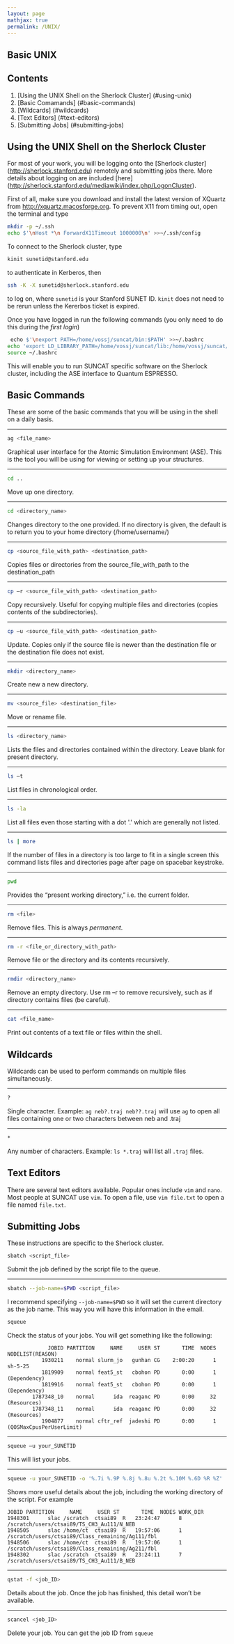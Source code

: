 ```yaml
---
layout: page
mathjax: true
permalink: /UNIX/
---
```


## Basic UNIX
## Contents
1. [Using the UNIX Shell on the Sherlock Cluster] (#using-unix)
2. [Basic Comamands] (#basic-commands)
3. [Wildcards] (#wildcards)
4. [Text Editors] (#text-editors)
5. [Submitting Jobs] (#submitting-jobs)

<a name='using-unix'></a>
## Using the UNIX Shell on the Sherlock Cluster

For most of your work, you will be logging onto the [Sherlock cluster] (http://sherlock.stanford.edu) remotely and submitting jobs there. More details about logging on are included [here] (http://sherlock.stanford.edu/mediawiki/index.php/LogonCluster).

First of all, make sure you download and install the latest version of XQuartz from http://xquartz.macosforge.org. To prevent X11 from timing out, open the terminal and type
```bash
mkdir -p ~/.ssh
echo $'\nHost *\n ForwardX11Timeout 1000000\n' >>~/.ssh/config
```

To connect to the Sherlock cluster, type

```bash
kinit sunetid@stanford.edu
```
to authenticate in Kerberos, then
```bash
ssh -K -X sunetid@sherlock.stanford.edu
```
to log on, where ```sunetid``` is your Stanford SUNET ID. ```kinit``` does not need to be rerun unless the Kererbos ticket is expired.

Once you have logged in run the following commands (you only need to do this during the *first login*)
```bash
￼echo $'\nexport PATH=/home/vossj/suncat/bin:$PATH' >>~/.bashrc
echo 'export LD_LIBRARY_PATH=/home/vossj/suncat/lib:/home/vossj/suncat/lib64:$LD_LIBRARY_PATH' >>~/.bashrc
source ~/.bashrc
```
This will enable you to run SUNCAT specific software on the Sherlock cluster, including the ASE interface to Quantum ESPRESSO.

<a name='basic-commands'></a>
## Basic Commands

These are some of the basic commands that you will be using in the shell on a daily basis.
___
```bash
ag <file_name>
```
Graphical user interface for the Atomic Simulation Environment (ASE). This is the tool you will be using for viewing or setting up your structures.
___

```bash
cd ..
```
Move up one directory. 
___

```bash
cd <directory_name>
```
Changes directory to the one provided. If no directory is given, the default is to return you to your home directory (/home/username/) 
___

```bash
cp <source_file_with_path> <destination_path>
```
Copies files or directories from the source_file_with_path to the destination_path 
___

```bash
cp –r <source_file_with_path> <destination_path>
```
Copy recursively. Useful for copying multiple files and directories (copies contents of the subdirectories). 
___

```bash
cp –u <source_file_with_path> <destination_path>
```
Update. Copies only if the source file is newer than the destination file or the destination file does not exist. 
___

```bash
mkdir <directory_name>
```
Create new a new directory. 
___

```bash
mv <source_file> <destination_file>
```
Move or rename file.
___

```bash
ls <directory_name>
```
Lists the files and directories contained within the directory. Leave blank for present directory.
___

```bash
ls –t
```
List files in chronological order.
___

```bash
ls -la
```
List all files even those starting with a dot '.' which are generally not listed. 
___

```bash
ls | more
```
If the number of files in a directory is too large to fit in a single screen this command lists files and directories page after page on spacebar keystroke. 
___

```bash
pwd
```
Provides the “present working directory,” i.e.   the current folder.
___

```bash
rm <file>
```
Remove files. This is always *permanent*.
___

```bash
rm -r <file_or_directory_with_path>
```
Remove file or the directory and its contents recursively. 
___

```bash
rmdir <directory_name>
```
Remove an empty directory. Use rm –r to remove recursively, such as if directory contains files (be careful).
___

```bash
cat <file_name>
```
Print out contents of a text file or files within the shell.

<a name='wildcards'></a>
## Wildcards
Wildcards can be used to perform commands on multiple files simultaneously.

___
```bash
?
```

Single character. Example: ```ag neb?.traj neb??.traj``` will use ```ag``` to open all files containing one or two characters between neb and .traj
___

```bash
*
```
Any number of characters. Example: ```ls *.traj``` will list all ```.traj``` files.

<a name='text-editors'></a>
## Text Editors
There are several text editors available. Popular ones include ```vim``` and ```nano```. Most people at SUNCAT use ```vim```. To open a file, use ```vim file.txt``` to open a file named ```file.txt```.


<a name='submitting-jobs'></a>
## Submitting Jobs
These instructions are specific to the Sherlock cluster.
```bash
sbatch <script_file>
```
Submit the job defined by the script file to the queue. 
___
```bash
sbatch --job-name=$PWD <script_file>
```
I recommend specifying `--job-name=$PWD` so it will set the current directory as the job name. This way you will have this information in the email.

```bash
squeue
```
Check the status of your jobs. You will get something like the following: 

```
             JOBID PARTITION     NAME     USER ST       TIME  NODES NODELIST(REASON)
           1930211    normal slurm_jo   gunhan CG    2:00:20      1 sh-5-25
           1819909    normal feat5_st   cbohon PD       0:00      1 (Dependency)
           1819916    normal feat5_st   cbohon PD       0:00      1 (Dependency)
        1787348_10    normal      ida  reaganc PD       0:00     32 (Resources)
        1787348_11    normal      ida  reaganc PD       0:00     32 (Resources)
           1904877    normal cftr_ref  jadeshi PD       0:00      1 (QOSMaxCpusPerUserLimit)
```
___

```bash
squeue –u your_SUNETID
```
This will list your jobs.
___
```bash
squeue -u your_SUNETID -o '%.7i %.9P %.8j %.8u %.2t %.10M %.6D %R %Z'
```
Shows more useful details about the job, including the working directory of the script. For example
```
JOBID PARTITION     NAME     USER ST       TIME  NODES WORK_DIR
1948301      slac /scratch  ctsai89  R   23:24:47      8 /scratch/users/ctsai89/TS_CH3_Au111/N_NEB
1948505      slac /home/ct  ctsai89  R   19:57:06      1 /scratch/users/ctsai89/Class_remaining/Ag111/fbl
1948506      slac /home/ct  ctsai89  R   19:57:06      1 /scratch/users/ctsai89/Class_remaining/Ag211/fbl
1948302      slac /scratch  ctsai89  R   23:24:11      7 /scratch/users/ctsai89/TS_CH3_Au111/B_NEB
```
___
```bash
qstat -f <job_ID>
```
Details about the job. Once the job has finished, this detail won’t be available.

___
```bash
scancel <job_ID>
```
Delete your job. You can get the job ID from ```squeue```
